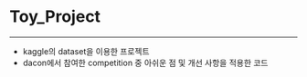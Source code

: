 # **Toy_Project**

***

- kaggle의 dataset을 이용한 프로젝트
- dacon에서 참여한 competition 중 아쉬운 점 및 개선 사항을 적용한 코드
